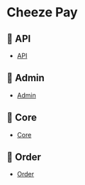 # Cheeze Pay

## :link: API
* [API](https://github.com/Youngiyong/cheese/tree/main/api)

## :link: Admin
* [Admin](https://github.com/Youngiyong/cheese/tree/main/admin)

## :link: Core
* [Core](https://github.com/Youngiyong/cheese/tree/main/core)

## :link: Order
* [Order](https://github.com/Youngiyong/cheese/tree/main/order)